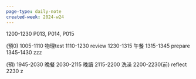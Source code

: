```yaml
---
page-type: daily-note
created-week: 2024-w24
---
```

1200-1230 P013, P014, P015

(預0)
1005-1110 物理test
1110-1230 review
1230-1315 午餐
1315-1345 prepare
1345-1430 zzz



(預)
1945-2030 晚餐
2030-2115 晚讀
2115-2200 洗澡
2200-2230(前) reflect
2230 z